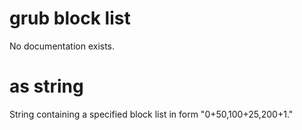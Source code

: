 # grub block list

No documentation exists.

# <grub block list> as string

String containing a specified block list in form &quot;0+50,100+25,200+1.&quot;
